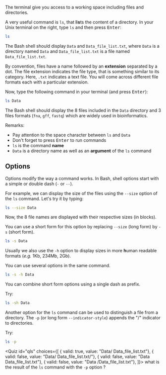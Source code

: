 <script>
import Alert from "$components/Alert.svelte";
import Quiz from "$components/Quiz.svelte";
import Execute from "$components/Execute.svelte";
</script>

The terminal give you access to a working space including files and directories.

A very useful command is `ls`, that **l**i**s**ts the content of a directory.
In your Unix terminal on the right, type `ls` and then press <kbd>Enter</kbd>:

```bash
ls
```

The Bash shell should display `Data` and `Data_file_list.txt`, where `Data` is a directory named `Data` and `Data_file_list.txt` is a file named `Data_file_list.txt`.

By convention, files have a name followed by an **extension** separated by a dot. The file extension indicates the file type, that is something similar to its category. Here, `.txt` indicates a text file.
You will come across different file formats each with a particular extension.

Now, type the following command in your terminal (and press <kbd>Enter</kbd>):

```bash
ls Data
```

The Bash shell should display the 8 files included in the `Data` directory and 3 files formats (`fna`, `gff`, `fastq`) which are widely used in bioinformatics.

Remarks:

* Pay attention to the space character between `ls` and `Data`
* Don't forget to press <kbd>Enter</kbd> to run commands
* `ls` is the command **name**
* `Data` is a directory name as well as an **argument** of the `ls` command

## Options

Options modify the way a command works.
In Bash, shell options start with a simple or double dash (`-` or `--`).

For example, we can display the size of the files using the `--size` option of the `ls` command. 
Let's try it by typing: 

```bash
ls --size Data
```

Now, the 8 file names are displayed with their respective sizes (in blocks). 

You can use a short form for this option by replacing `--size` (long form) by `-s` (short form).

```bash
ls -s Data
```

Usually we also use the `-h` option to display sizes in more **h**uman readable formats (*e.g.* 1Kb, 234Mb, 2Gb). 

You can use several options in the same command.

```bash
ls -s -h Data
```

You can combine short form options using a single dash as prefix.

Try:

```bash
ls -sh Data
```

Another option for the `ls` command can be used to distinguish a file from a directory. The `-p` (or long form `--indicator-style`) appends the "/" indicator to directories.

Try: 

```bash
ls -p
```

<Quiz id="qls" choices={[
	{ valid: true, value: "Data/  Data_file_list.txt"},
	{ valid: false, value: "Data/  Data_file_list.txt/"},
  { valid: false, value: "Data  Data_file_list.txt"},
  { valid: false, value: "Data  /Data_file_list.txt"},
]}>
	<span slot="prompt">
		what is the result of the `ls` command with the `-p` option ?
	</span>
</Quiz>

